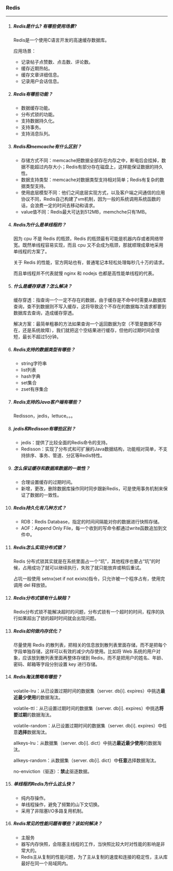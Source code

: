 ### Redis

***

1. ##### Redis是什么? 有哪些使用场景?

   Redis是一个使用C语言开发的高速缓存数据库。

   应用场景：

   - 记录帖子点赞数、点击数、评论数。
   - 缓存近期热帖。
   - 缓存文章详细信息。
   - 记录用户会话信息。

2. ##### Redis有哪些功能？

   - 数据缓存功能。
   - 分布式锁的功能。
   - 支持数据持久化。
   - 支持事务。
   - 支持消息队列。

3. ##### Redis和memcache有什么区别？

   - 存储方式不同：memcache把数据全部存在内存之中，断电后会挂掉，数据不能超过内存大小；Redis有部分存在磁盘上，这样能保证数据的持久性。
   - 数据支持类型：memcache对数据类型支持相对简单；Redis有复杂的数据类型支持。
   - 使用底层模型不同：他们之间底层实现方式，以及客户端之间通信的应用协议不同，Redis自己构建了vm机制，因为一般的系统调用系统函数的话，会浪费一定的时间去移动和请求。
   - value值不同：Redis最大可达到512MB，memchche只有1MB。

4. ##### Redis为什么是单线程的？

   因为 cpu 不是 Redis 的瓶颈，Redis 的瓶颈最有可能是机器内存或者网络带宽。既然单线程容易实现，而且 cpu 又不会成为瓶颈，那就顺理成章地采用单线程的方案了。

   关于 Redis 的性能，官方网站也有，普通笔记本轻松处理每秒几十万的请求。

   而且单线程并不代表就慢 nginx 和 nodejs 也都是高性能单线程的代表。

5. ##### 什么是缓存穿透？怎么解决？

   缓存穿透：指查询一个一定不存在的数据，由于缓存是不命中时需要从数据库查询，查不到数据则不写入缓存，这将导致这个不存在的数据每次请求都要到数据库去查询，造成缓存穿透。

   解决方案：最简单粗暴的方法如果查询一个返回数据为空（不管是数据不存在，还是系统故障），我们就把这个空结果进行缓存，但他的过期时间会很短，最长不超过5分钟。

6. ##### Redis支持的数据类型有哪些？

   - string字符串
   - list列表
   - hash字典
   - set集合
   - zset有序集合

7. ##### Redis支持的Java客户端有哪些？

   Redisson，jedis，lettuce。。。

8. ##### jedis和Redisson有哪些区别？

   - jedis：提供了比较全面的Redis命令的支持。
   - Redisson：实现了分布式和可扩展的Java数据结构，功能相对简单，不支持排序、事务、管道、分区等Redis特性。

9. ##### 怎么保证缓存和数据库数据的一致性？

   - 合理设置缓存的过期时间。
   - 新增，更改，删除数据库操作同时同步跟新Redis，可是使用事务机制来保证了数据的一致性。

10. ##### Redis持久化有几种方式？

    - RDB：Redis Database，指定的时间间隔能对你的数据进行快照存储。
    - AOF：Append Only File，每一个收到的写命令都通过write函数追加到文件中。

11. ##### Redis怎么实现分布式锁？

    Redis 分布式锁其实就是在系统里面占一个“坑”，其他程序也要占“坑”的时候，占用成功了就可以继续执行，失败了就只能放弃或稍后重试。

    占坑一般使用 setnx(set if not exists)指令，只允许被一个程序占有，使用完调用 del 释放锁。

12. ##### Redis分布式锁有什么缺陷？

    Redis分布式锁不能解决超时的问题，分布式锁有一个超时的时间，程序的执行如果超出了锁的超时时间就会出现问题。

13. ##### Redis如何做内存优化？

    尽量使用 Redis 的散列表，把相关的信息放到散列表里面存储，而不是把每个字段单独存储，这样可以有效的减少内存使用。比如将 Web 系统的用户对象，应该放到散列表里面再整体存储到 Redis，而不是把用户的姓名、年龄、密码、邮箱等字段分别设置 key 进行存储。 

14. ##### Redis淘汰策略有哪些？

    volatile-lru：从已设置过期时间的数据集（server. db[i]. expires）中挑选**最近最少使用**的数据淘汰。

    volatile-ttl：从已设置过期时间的数据集（server. db[i]. expires）中挑选**将要过期**的数据淘汰。

    volatile-random：从已设置过期时间的数据集（server. db[i]. expires）中任意**选择**数据淘汰。

    allkeys-lru：从数据集（server. db[i]. dict）中挑选**最近最少使用**的数据淘汰。

    allkeys-random：从数据集（server. db[i]. dict）中**任意**选择数据淘汰。

    no-enviction（驱逐）：**禁止**驱逐数据。

15. ##### 单线程的Redis为什么这么快？

    - 纯内存操作。
    - 单线程操作，避免了频繁的山下文切换。
    - 采用了非阻塞I/O多路复用机制。

16. ##### Redis常见的性能问题有哪些？该如何解决？

    - 主服务
    - 器写内存快照，会阻塞主线程的工作，当快照比较大时对性能的影响是非常大的。
    - Redis主从复制的性能问题，为了主从复制的速度和连接的稳定性，主从库最好在同一个局域网内。